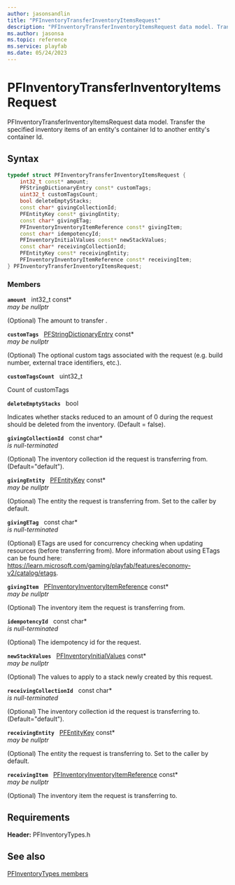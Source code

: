 ```yaml
---
author: jasonsandlin
title: "PFInventoryTransferInventoryItemsRequest"
description: "PFInventoryTransferInventoryItemsRequest data model. Transfer the specified inventory items of an entity's container Id to another entity's container Id."
ms.author: jasonsa
ms.topic: reference
ms.service: playfab
ms.date: 05/24/2023
---
```


# PFInventoryTransferInventoryItemsRequest  

PFInventoryTransferInventoryItemsRequest data model. Transfer the specified inventory items of an entity's container Id to another entity's container Id.  

## Syntax  
  
```cpp
typedef struct PFInventoryTransferInventoryItemsRequest {  
    int32_t const* amount;  
    PFStringDictionaryEntry const* customTags;  
    uint32_t customTagsCount;  
    bool deleteEmptyStacks;  
    const char* givingCollectionId;  
    PFEntityKey const* givingEntity;  
    const char* givingETag;  
    PFInventoryInventoryItemReference const* givingItem;  
    const char* idempotencyId;  
    PFInventoryInitialValues const* newStackValues;  
    const char* receivingCollectionId;  
    PFEntityKey const* receivingEntity;  
    PFInventoryInventoryItemReference const* receivingItem;  
} PFInventoryTransferInventoryItemsRequest;  
```
  
### Members  
  
**`amount`** &nbsp; int32_t const*  
*may be nullptr*  
  
(Optional) The amount to transfer .
  
**`customTags`** &nbsp; [PFStringDictionaryEntry](../../pftypes/structs/pfstringdictionaryentry.md) const*  
*may be nullptr*  
  
(Optional) The optional custom tags associated with the request (e.g. build number, external trace identifiers, etc.).
  
**`customTagsCount`** &nbsp; uint32_t  
  
Count of customTags
  
**`deleteEmptyStacks`** &nbsp; bool  
  
Indicates whether stacks reduced to an amount of 0 during the request should be deleted from the inventory. (Default = false).
  
**`givingCollectionId`** &nbsp; const char*  
*is null-terminated*  
  
(Optional) The inventory collection id the request is transferring from. (Default="default").
  
**`givingEntity`** &nbsp; [PFEntityKey](../../pftypes/structs/pfentitykey-c.md) const*  
*may be nullptr*  
  
(Optional) The entity the request is transferring from. Set to the caller by default.
  
**`givingETag`** &nbsp; const char*  
*is null-terminated*  
  
(Optional) ETags are used for concurrency checking when updating resources (before transferring from). More information about using ETags can be found here: https://learn.microsoft.com/gaming/playfab/features/economy-v2/catalog/etags.
  
**`givingItem`** &nbsp; [PFInventoryInventoryItemReference](pfinventoryinventoryitemreference.md) const*  
*may be nullptr*  
  
(Optional) The inventory item the request is transferring from.
  
**`idempotencyId`** &nbsp; const char*  
*is null-terminated*  
  
(Optional) The idempotency id for the request.
  
**`newStackValues`** &nbsp; [PFInventoryInitialValues](pfinventoryinitialvalues.md) const*  
*may be nullptr*  
  
(Optional) The values to apply to a stack newly created by this request.
  
**`receivingCollectionId`** &nbsp; const char*  
*is null-terminated*  
  
(Optional) The inventory collection id the request is transferring to. (Default="default").
  
**`receivingEntity`** &nbsp; [PFEntityKey](../../pftypes/structs/pfentitykey-c.md) const*  
*may be nullptr*  
  
(Optional) The entity the request is transferring to. Set to the caller by default.
  
**`receivingItem`** &nbsp; [PFInventoryInventoryItemReference](pfinventoryinventoryitemreference.md) const*  
*may be nullptr*  
  
(Optional) The inventory item the request is transferring to.
  
  
## Requirements  
  
**Header:** PFInventoryTypes.h
  
## See also  
[PFInventoryTypes members](../pfinventorytypes_members.md)  

  
  
